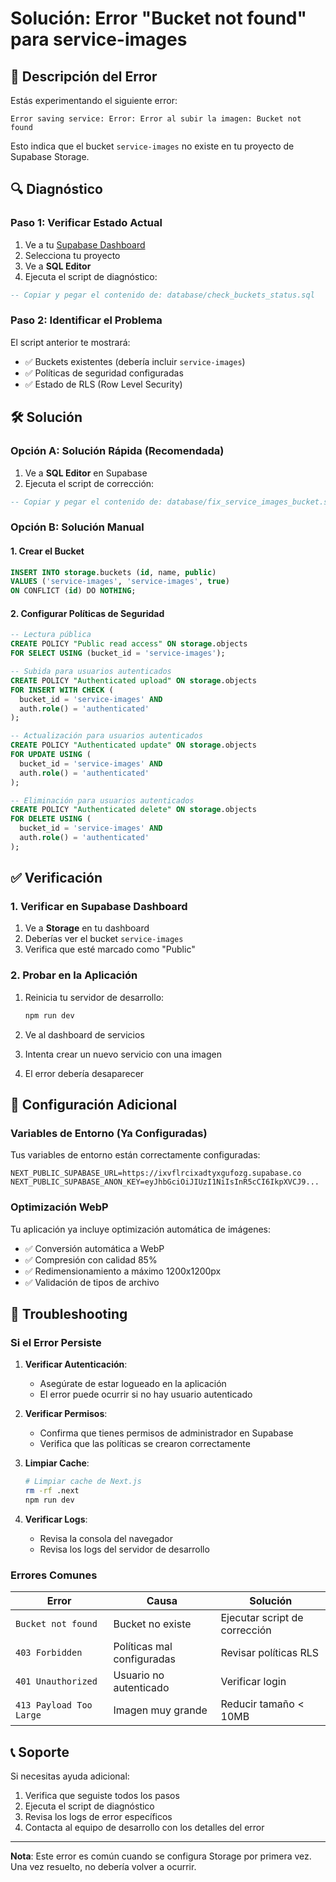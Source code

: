 # Solución: Error "Bucket not found" para service-images

## 🚨 Descripción del Error

Estás experimentando el siguiente error:
```
Error saving service: Error: Error al subir la imagen: Bucket not found
```

Esto indica que el bucket `service-images` no existe en tu proyecto de Supabase Storage.

## 🔍 Diagnóstico

### Paso 1: Verificar Estado Actual

1. Ve a tu [Supabase Dashboard](https://app.supabase.com)
2. Selecciona tu proyecto
3. Ve a **SQL Editor**
4. Ejecuta el script de diagnóstico:

```sql
-- Copiar y pegar el contenido de: database/check_buckets_status.sql
```

### Paso 2: Identificar el Problema

El script anterior te mostrará:
- ✅ Buckets existentes (debería incluir `service-images`)
- ✅ Políticas de seguridad configuradas
- ✅ Estado de RLS (Row Level Security)

## 🛠️ Solución

### Opción A: Solución Rápida (Recomendada)

1. Ve a **SQL Editor** en Supabase
2. Ejecuta el script de corrección:

```sql
-- Copiar y pegar el contenido de: database/fix_service_images_bucket.sql
```

### Opción B: Solución Manual

#### 1. Crear el Bucket
```sql
INSERT INTO storage.buckets (id, name, public)
VALUES ('service-images', 'service-images', true)
ON CONFLICT (id) DO NOTHING;
```

#### 2. Configurar Políticas de Seguridad
```sql
-- Lectura pública
CREATE POLICY "Public read access" ON storage.objects
FOR SELECT USING (bucket_id = 'service-images');

-- Subida para usuarios autenticados
CREATE POLICY "Authenticated upload" ON storage.objects
FOR INSERT WITH CHECK (
  bucket_id = 'service-images' AND 
  auth.role() = 'authenticated'
);

-- Actualización para usuarios autenticados
CREATE POLICY "Authenticated update" ON storage.objects
FOR UPDATE USING (
  bucket_id = 'service-images' AND 
  auth.role() = 'authenticated'
);

-- Eliminación para usuarios autenticados
CREATE POLICY "Authenticated delete" ON storage.objects
FOR DELETE USING (
  bucket_id = 'service-images' AND 
  auth.role() = 'authenticated'
);
```

## ✅ Verificación

### 1. Verificar en Supabase Dashboard

1. Ve a **Storage** en tu dashboard
2. Deberías ver el bucket `service-images`
3. Verifica que esté marcado como "Public"

### 2. Probar en la Aplicación

1. Reinicia tu servidor de desarrollo:
   ```bash
   npm run dev
   ```

2. Ve al dashboard de servicios
3. Intenta crear un nuevo servicio con una imagen
4. El error debería desaparecer

## 🔧 Configuración Adicional

### Variables de Entorno (Ya Configuradas)

Tus variables de entorno están correctamente configuradas:
```env
NEXT_PUBLIC_SUPABASE_URL=https://ixvflrcixadtyxgufozg.supabase.co
NEXT_PUBLIC_SUPABASE_ANON_KEY=eyJhbGciOiJIUzI1NiIsInR5cCI6IkpXVCJ9...
```

### Optimización WebP

Tu aplicación ya incluye optimización automática de imágenes:
- ✅ Conversión automática a WebP
- ✅ Compresión con calidad 85%
- ✅ Redimensionamiento a máximo 1200x1200px
- ✅ Validación de tipos de archivo

## 🚨 Troubleshooting

### Si el Error Persiste

1. **Verificar Autenticación**:
   - Asegúrate de estar logueado en la aplicación
   - El error puede ocurrir si no hay usuario autenticado

2. **Verificar Permisos**:
   - Confirma que tienes permisos de administrador en Supabase
   - Verifica que las políticas se crearon correctamente

3. **Limpiar Cache**:
   ```bash
   # Limpiar cache de Next.js
   rm -rf .next
   npm run dev
   ```

4. **Verificar Logs**:
   - Revisa la consola del navegador
   - Revisa los logs del servidor de desarrollo

### Errores Comunes

| Error | Causa | Solución |
|-------|-------|----------|
| `Bucket not found` | Bucket no existe | Ejecutar script de corrección |
| `403 Forbidden` | Políticas mal configuradas | Revisar políticas RLS |
| `401 Unauthorized` | Usuario no autenticado | Verificar login |
| `413 Payload Too Large` | Imagen muy grande | Reducir tamaño < 10MB |

## 📞 Soporte

Si necesitas ayuda adicional:
1. Verifica que seguiste todos los pasos
2. Ejecuta el script de diagnóstico
3. Revisa los logs de error específicos
4. Contacta al equipo de desarrollo con los detalles del error

---

**Nota**: Este error es común cuando se configura Storage por primera vez. Una vez resuelto, no debería volver a ocurrir.
